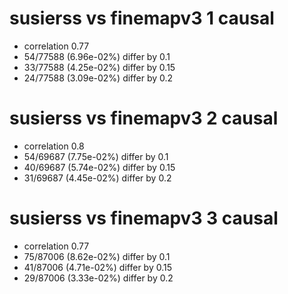 # susierss vs finemapv3  1 causal

- correlation 0.77
- 54/77588 (6.96e-02%) differ by 0.1
- 33/77588 (4.25e-02%) differ by 0.15
- 24/77588 (3.09e-02%) differ by 0.2


# susierss vs finemapv3  2 causal

- correlation 0.8
- 54/69687 (7.75e-02%) differ by 0.1
- 40/69687 (5.74e-02%) differ by 0.15
- 31/69687 (4.45e-02%) differ by 0.2


# susierss vs finemapv3  3 causal

- correlation 0.77
- 75/87006 (8.62e-02%) differ by 0.1
- 41/87006 (4.71e-02%) differ by 0.15
- 29/87006 (3.33e-02%) differ by 0.2


